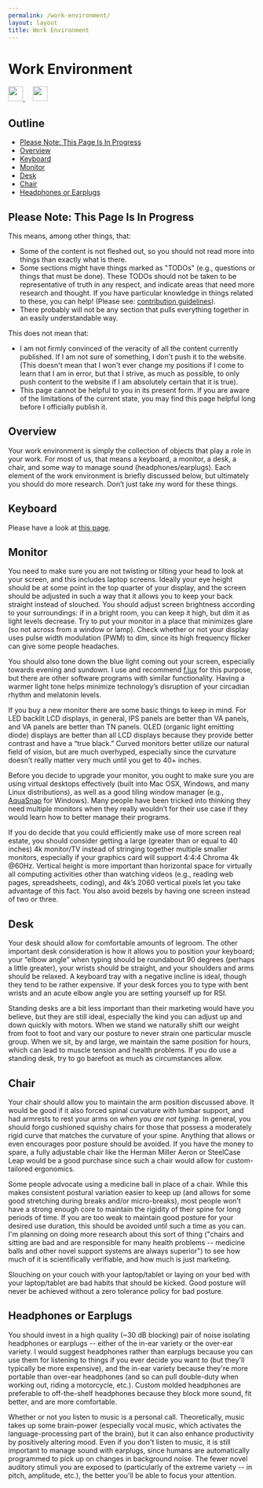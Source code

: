 ```yaml
---
permalink: /work-environment/
layout: layout
title: Work Environment
---
```


<div class="center">

   <h1>Work Environment</h1>

   <a href="https://github.com/StevenTammen/steventammen.github.io/edit/master/pages/work-environment.md" target="_blank">
     <img src="https://steventammen.github.io/assets/images/GitHub.png" height="30" width="30">
   </a> &nbsp; &nbsp;

   <a href="http://prose.io/#StevenTammen/steventammen.github.io/edit/master/pages/work-environment.md" target="_blank">
     <img src="https://steventammen.github.io/assets/images/Prose.png" height="30" width="30">
   </a>

</div>

## Outline

- [Please Note: This Page Is In Progress](#please-note-this-page-is-in-progress)
- [Overview](#overview)
- [Keyboard](#keyboard)
- [Monitor](#monitor)
- [Desk](#desk)
- [Chair](#chair)
- [Headphones or Earplugs](#headphones-or-earplugs)

## Please Note: This Page Is In Progress

This means, among other things, that:

- Some of the content is not fleshed out, so you should not read more into things than exactly what is there.
- Some sections might have things marked as "TODOs" (e.g., questions or things that must be done). These TODOs should not be taken to be representative of truth in any respect, and indicate areas that need more research and thought. If you have particular knowledge in things related to these, you can help! (Please see: [contribution guidelines](https://github.com/StevenTammen/steventammen.github.io#contribution-guidelines)).
- There probably will not be any section that pulls everything together in an easily understandable way.

This does not mean that:

- I am not firmly convinced of the veracity of all the content currently published. If I am not sure of something, I don't push it to the website. (This doesn't mean that I won't ever change my positions if I come to learn that I am in error, but that I strive, as much as possible, to only push content to the website if I am absolutely certain that it is true).
- This page cannot be helpful to you in its present form. If you are aware of the limitations of the current state, you may find this page helpful long before I officially publish it.

## Overview

Your work environment is simply the collection of objects that play a role in your work. For most of us, that means a keyboard, a monitor, a desk, a chair, and some way to manage sound (headphones/earplugs). Each element of the work environment is briefly discussed below, but ultimately you should do more research. Don’t just take my word for these things. 

## Keyboard

Please have a look at [this page](https://steventammen.com/keyboards/).

## Monitor

You need to make sure you are not twisting or tilting your head to look at your screen, and this includes laptop screens. Ideally your eye height should be at some point in the top quarter of your display, and the screen should be adjusted in such a way that it allows you to keep your back straight instead of slouched. You should adjust screen brightness according to your surroundings: if in a bright room, you can keep it high, but dim it as light levels decrease. Try to put your monitor in a place that minimizes glare (so not across from a window or lamp). Check whether or not your display uses pulse width modulation (PWM) to dim, since its high frequency flicker can give some people headaches.

You should also tone down the blue light coming out your screen, especially towards evening and sundown. I use and recommend [f.lux](https://justgetflux.com/) for this purpose, but there are other software programs with similar functionality. Having a warmer light tone helps minimize technology’s disruption of your circadian rhythm and melatonin levels.

If you buy a new monitor there are some basic things to keep in mind. For LED backlit LCD displays, in general, IPS panels are better than VA panels, and VA panels are better than TN panels. OLED (organic light emitting diode) displays are better than all LCD displays because they provide better contrast and have a “true black.” Curved monitors better utilize our natural field of vision, but are much overhyped, especially since the curvature doesn’t really matter very much until you get to 40+ inches.

Before you decide to upgrade your monitor, you ought to make sure you are using virtual desktops effectively (built into Mac OSX, Windows, and many Linux distributions), as well as a good tiling window manager (e.g., [AquaSnap](https://www.nurgo-software.com/products/aquasnap) for Windows). Many people have been tricked into thinking they need multiple monitors when they really wouldn’t for their use case if they would learn how to better manage their programs.

If you do decide that you could efficiently make use of more screen real estate, you should consider getting a large (greater than or equal to 40 inches) 4k monitor/TV instead of stringing together multiple smaller monitors, especially if your graphics card will support 4:4:4 Chroma 4k @60Hz. Vertical height is more important than horizontal space for virtually all computing activities other than watching videos (e.g., reading web pages, spreadsheets, coding), and 4k’s 2060 vertical pixels let you take advantage of this fact. You also avoid bezels by having one screen instead of two or three.

## Desk

Your desk should allow for comfortable amounts of legroom. The other important desk consideration is how it allows you to position your keyboard; your “elbow angle” when typing should be roundabout 90 degrees (perhaps a little greater), your wrists should be straight, and your shoulders and arms should be relaxed. A keyboard tray with a negative incline is ideal, though they tend to be rather expensive. If your desk forces you to type with bent wrists and an acute elbow angle you are setting yourself up for RSI.

Standing desks are a bit less important than their marketing would have you believe, but they are still ideal, especially the kind you can adjust up and down quickly with motors. When we stand we naturally shift our weight from foot to foot and vary our posture to never strain one particular muscle group. When we sit, by and large, we maintain the same position for hours, which can lead to muscle tension and health problems. If you do use a standing desk, try to go barefoot as much as circumstances allow.

## Chair

Your chair should allow you to maintain the arm position discussed above. It would be good if it also forced spinal curvature with lumbar support, and had armrests to rest your arms on *when you are not typing*. In general, you should forgo cushioned squishy chairs for those that possess a moderately rigid curve that matches the curvature of your spine. Anything that allows or even encourages poor posture should be avoided. If you have the money to spare, a fully adjustable chair like the Herman Miller Aeron or SteelCase Leap would be a good purchase since such a chair would allow for custom-tailored ergonomics.

Some people advocate using a medicine ball in place of a chair. While this makes consistent postural variation easier to keep up (and allows for some good stretching during breaks and/or micro-breaks), most people won’t have a strong enough core to maintain the rigidity of their spine for long periods of time. If you are too weak to maintain good posture for your desired use duration, this should be avoided until such a time as you can. I'm planning on doing more research about this sort of thing ("chairs and sitting are bad and are responsible for many health problems -- medicine balls and other novel support systems are always superior") to see how much of it is scientifically verifiable, and how much is just marketing.

Slouching on your couch with your laptop/tablet or laying on your bed with your laptop/tablet are bad habits that should be kicked. Good posture will never be achieved without a zero tolerance policy for bad posture.

## Headphones or Earplugs

You should invest in a high quality (~30 dB blocking) pair of noise isolating headphones or earplugs -- either of the in-ear variety or the over-ear variety. I would suggest headphones rather than earplugs because you can use them for listening to things if you ever decide you want to (but they'll typically be more expensive), and the in-ear variety because they're more portable than over-ear headphones (and so can pull double-duty when working out, riding a motorcycle, etc.). Custom molded headphones are preferable to off-the-shelf headphones because they block more sound, fit better, and are more comfortable.

Whether or not you listen to music is a personal call. Theoretically, music takes up some brain-power (especially vocal music, which activates the language-processing part of the brain), but it can also enhance productivity by positively altering mood. Even if you don't listen to music, it is still important to manage sound with earplugs, since humans are automatically programmed to pick up on changes in background noise. The fewer novel auditory stimuli you are exposed to (particularly of the extreme variety -- in pitch, amplitude, etc.), the better you'll be able to focus your attention.

